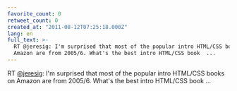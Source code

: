 ```yaml
---
favorite_count: 0
retweet_count: 0
created_at: "2011-08-12T07:25:18.000Z"
lang: en
full_text: >-
  RT @jeresig: I'm surprised that most of the popular intro HTML/CSS books on
  Amazon are from 2005/6. What's the best intro HTML/CSS book  ...
---
```


RT [@jeresig](https://twitter.com/jeresig): I'm surprised that most of the
popular intro HTML/CSS books on Amazon are from 2005/6. What's the best intro
HTML/CSS book ...
